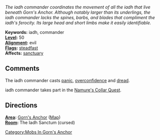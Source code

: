 *The iadh commander coordinates the movement of all the iadh that live
beneath Gorn's Anchor. Although notably larger than its underlings, the
iadh commander lacks the spines, barbs, and blades that compliment the
iadh's ferocity. Its large head and short limbs make it easily
identifiable.*

**Keywords:** iadh, commander  
**[Level](Level "wikilink"):** 50  
**[Alignment](Alignment "wikilink"):** evil  
**[Flags](:Category:_Mob_Types.md "wikilink"):**
[steadfast](Sentinel_Mobs.md "wikilink")  
**Affects:** [sanctuary](Sanctuary.md "wikilink")  

## Comments

The iadh commander casts [panic](panic "wikilink"),
[overconfidence](overconfidence "wikilink") and
[dread](dread "wikilink").

iadh commander takes part in the [Namure's Collar
Quest](Namure's_Collar_Quest "wikilink").

## Directions

**[Area](:Category:_Areas.md "wikilink"):** [Gorn's
Anchor](:Category:Gorn's_Anchor.md "wikilink")
([Map](Gorn's_Anchor_Map.md "wikilink"))  
**[Room](:Category:_Rooms.md "wikilink"):** The Iadh Sanctum (cursed)  

[Category:Mobs In Gorn's
Anchor](Category:Mobs_In_Gorn's_Anchor "wikilink")
